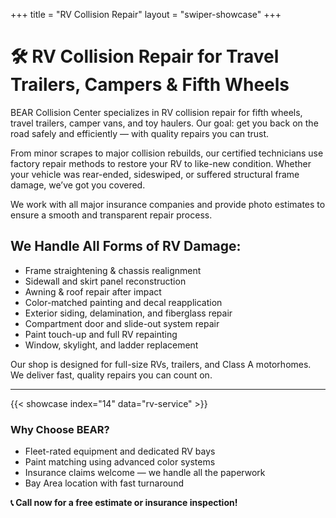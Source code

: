 +++
title = "RV Collision Repair"
layout = "swiper-showcase"
+++

# 🛠️ RV Collision Repair for Travel Trailers, Campers & Fifth Wheels

BEAR Collision Center specializes in RV collision repair for fifth wheels, travel trailers, camper vans, and toy haulers. Our goal: get you back on the road safely and efficiently — with quality repairs you can trust.

From minor scrapes to major collision rebuilds, our certified technicians use factory repair methods to restore your RV to like-new condition. Whether your vehicle was rear-ended, sideswiped, or suffered structural frame damage, we’ve got you covered.

We work with all major insurance companies and provide photo estimates to ensure a smooth and transparent repair process.


## We Handle All Forms of RV Damage:

- Frame straightening & chassis realignment  
- Sidewall and skirt panel reconstruction  
- Awning & roof repair after impact  
- Color-matched painting and decal reapplication  
- Exterior siding, delamination, and fiberglass repair  
- Compartment door and slide-out system repair  
- Paint touch-up and full RV repainting  
- Window, skylight, and ladder replacement  

Our shop is designed for full-size RVs, trailers, and Class A motorhomes. We deliver fast, quality repairs you can count on.

---


{{< showcase index="14" data="rv-service" >}}



### Why Choose BEAR?

- Fleet-rated equipment and dedicated RV bays  
- Paint matching using advanced color systems  
- Insurance claims welcome — we handle all the paperwork  
- Bay Area location with fast turnaround

**📞 Call now for a free estimate or insurance inspection!**
